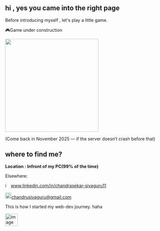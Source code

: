 ## hi , yes you came into the right page
Before introducing myself , let's play a little game.

🎮Game under construction

<img src="https://github.com/user-attachments/assets/cb998395-0afd-4669-9773-b443c03c904f" width="300" height="300">

(Come back in November 2025 — if the server doesn’t crash before that)

## where to find me?
<b>Location : Infront of my PC(99% of the time)</b>

Elsewhere:

<img width="14" height="14" alt="image" src="https://github.com/user-attachments/assets/ca3b0d61-971a-400b-bcbb-a644eb5017e8" /> www.linkedin.com/in/chandrasekar-sivaguru11

<img width="20" height="20" alt="image" src="https://github.com/user-attachments/assets/3c471576-af35-45c8-88f2-d811edc823dd" />chandrusivaguru@gmail.com



This is how I started my web-dev journey. haha

<img width="40" height="40" alt="image" src="https://github.com/user-attachments/assets/ae9c29f7-992a-44e3-a74b-db5a92a5a351" /> 

<!--
**ChandrasekarS22008273/ChandrasekarS22008273** is a ✨ _special_ ✨ repository because its `README.md` (this file) appears on your GitHub profile.

Here are some ideas to get you started:

- 🔭 I’m currently working on ...
- 🌱 I’m currently learning ...
- 👯 I’m looking to collaborate on ...
- 🤔 I’m looking for help with ...
- 💬 Ask me about ...
- 📫 How to reach me: ...
- 😄 Pronouns: ...
- ⚡ Fun fact: ...
-->
